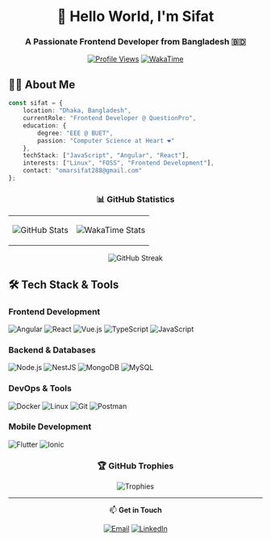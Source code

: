 <div align="center">
  
# 👋 Hello World, I'm Sifat
### A Passionate Frontend Developer from Bangladesh 🇧🇩

[![Profile Views](https://komarev.com/ghpvc/?username=mahi160&label=Profile%20views&color=edae49&style=flat)](https://github.com/mahi160)
[![WakaTime](https://wakatime.com/badge/user/88e59008-5816-4f84-8871-f678c33d1ae3.svg)](https://wakatime.com/@mahi160)

</div>

## 👨‍💻 About Me

```typescript
const sifat = {
    location: "Dhaka, Bangladesh",
    currentRole: "Frontend Developer @ QuestionPro",
    education: {
        degree: "EEE @ BUET",
        passion: "Computer Science at Heart ❤️"
    },
    techStack: ["JavaScript", "Angular", "React"],
    interests: ["Linux", "FOSS", "Frontend Development"],
    contact: "omarsifat288@gmail.com"
};
```

<div align="center">
  
### 📊 GitHub Statistics

<table>
<tr>
<td>
  
![GitHub Stats](https://github-readme-stats.vercel.app/api?username=mahi160&show_icons=true&locale=en&theme=calm)

</td>
<td>
  
![WakaTime Stats](https://github-readme-stats.vercel.app/api/wakatime/?username=mahi160&theme=calm&v=2&layout=compact)

</td>
</tr>
</table>

![GitHub Streak](https://github-readme-streak-stats.herokuapp.com/?user=mahi160&theme=calm&layout=compact)

</div>

## 🛠️ Tech Stack & Tools

### Frontend Development
![Angular](https://img.shields.io/badge/-Angular-DD0031?style=flat-square&logo=angular&logoColor=white)
![React](https://img.shields.io/badge/-React-61DAFB?style=flat-square&logo=react&logoColor=black)
![Vue.js](https://img.shields.io/badge/-Vue.js-4FC08D?style=flat-square&logo=vue.js&logoColor=white)
![TypeScript](https://img.shields.io/badge/-TypeScript-3178C6?style=flat-square&logo=typescript&logoColor=white)
![JavaScript](https://img.shields.io/badge/-JavaScript-F7DF1E?style=flat-square&logo=javascript&logoColor=black)

### Backend & Databases
![Node.js](https://img.shields.io/badge/-Node.js-339933?style=flat-square&logo=node.js&logoColor=white)
![NestJS](https://img.shields.io/badge/-NestJS-E0234E?style=flat-square&logo=nestjs&logoColor=white)
![MongoDB](https://img.shields.io/badge/-MongoDB-47A248?style=flat-square&logo=mongodb&logoColor=white)
![MySQL](https://img.shields.io/badge/-MySQL-4479A1?style=flat-square&logo=mysql&logoColor=white)

### DevOps & Tools
![Docker](https://img.shields.io/badge/-Docker-2496ED?style=flat-square&logo=docker&logoColor=white)
![Linux](https://img.shields.io/badge/-Linux-FCC624?style=flat-square&logo=linux&logoColor=black)
![Git](https://img.shields.io/badge/-Git-F05032?style=flat-square&logo=git&logoColor=white)
![Postman](https://img.shields.io/badge/-Postman-FF6C37?style=flat-square&logo=postman&logoColor=white)

### Mobile Development
![Flutter](https://img.shields.io/badge/-Flutter-02569B?style=flat-square&logo=flutter&logoColor=white)
![Ionic](https://img.shields.io/badge/-Ionic-3880FF?style=flat-square&logo=ionic&logoColor=white)

<div align="center">

### 🏆 GitHub Trophies

![Trophies](https://github-profile-trophy.vercel.app/?username=mahi160&margin-w=4&margin-h=4&theme=nord)

</div>

---

<div align="center">

📫 **Get in Touch**

[![Email](https://img.shields.io/badge/-Email-D14836?style=for-the-badge&logo=gmail&logoColor=white)](mailto:omarsifat288@gmail.com)
[![LinkedIn](https://img.shields.io/badge/-LinkedIn-0077B5?style=for-the-badge&logo=linkedin&logoColor=white)](https://www.linkedin.com/in/mahi160)

</div>
